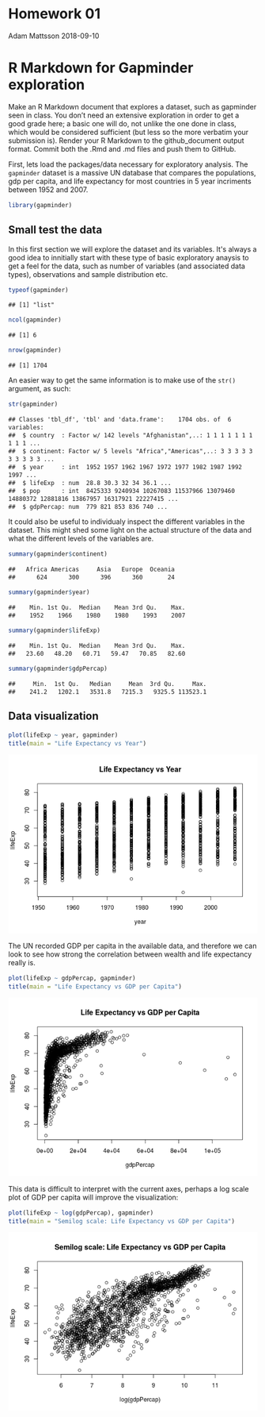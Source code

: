 Homework 01
================
Adam Mattsson
2018-09-10

R Markdown for Gapminder exploration
====================================

Make an R Markdown document that explores a dataset, such as gapminder seen in class. You don’t need an extensive exploration in order to get a good grade here; a basic one will do, not unlike the one done in class, which would be considered sufficient (but less so the more verbatim your submission is). Render your R Markdown to the github\_document output format. Commit both the .Rmd and .md files and push them to GitHub.

First, lets load the packages/data necessary for exploratory analysis. The `gapminder` dataset is a massive UN database that compares the populations, gdp per capita, and life expectancy for most countries in 5 year incriments between 1952 and 2007.

``` r
library(gapminder)
```

Small test the data
-------------------

In this first section we will explore the dataset and its variables. It's always a good idea to innitially start with these type of basic exploratory anaysis to get a feel for the data, such as number of variables (and associated data types), observations and sample distribution etc.

``` r
typeof(gapminder)
```

    ## [1] "list"

``` r
ncol(gapminder)
```

    ## [1] 6

``` r
nrow(gapminder)
```

    ## [1] 1704

An easier way to get the same information is to make use of the `str()` argument, as such:

``` r
str(gapminder)
```

    ## Classes 'tbl_df', 'tbl' and 'data.frame':    1704 obs. of  6 variables:
    ##  $ country  : Factor w/ 142 levels "Afghanistan",..: 1 1 1 1 1 1 1 1 1 1 ...
    ##  $ continent: Factor w/ 5 levels "Africa","Americas",..: 3 3 3 3 3 3 3 3 3 3 ...
    ##  $ year     : int  1952 1957 1962 1967 1972 1977 1982 1987 1992 1997 ...
    ##  $ lifeExp  : num  28.8 30.3 32 34 36.1 ...
    ##  $ pop      : int  8425333 9240934 10267083 11537966 13079460 14880372 12881816 13867957 16317921 22227415 ...
    ##  $ gdpPercap: num  779 821 853 836 740 ...

It could also be useful to individualy inspect the different variables in the dataset. This might shed some light on the actual structure of the data and what the different levels of the variables are.

``` r
summary(gapminder$continent)
```

    ##   Africa Americas     Asia   Europe  Oceania 
    ##      624      300      396      360       24

``` r
summary(gapminder$year)
```

    ##    Min. 1st Qu.  Median    Mean 3rd Qu.    Max. 
    ##    1952    1966    1980    1980    1993    2007

``` r
summary(gapminder$lifeExp)
```

    ##    Min. 1st Qu.  Median    Mean 3rd Qu.    Max. 
    ##   23.60   48.20   60.71   59.47   70.85   82.60

``` r
summary(gapminder$gdpPercap)
```

    ##     Min.  1st Qu.   Median     Mean  3rd Qu.     Max. 
    ##    241.2   1202.1   3531.8   7215.3   9325.5 113523.1

Data visualization
------------------

``` r
plot(lifeExp ~ year, gapminder)
title(main = "Life Expectancy vs Year")
```

![](hw01_gapminder_files/figure-markdown_github/unnamed-chunk-5-1.png)

The UN recorded GDP per capita in the available data, and therefore we can look to see how strong the correlation between wealth and life expectancy really is.

``` r
plot(lifeExp ~ gdpPercap, gapminder)
title(main = "Life Expectancy vs GDP per Capita")
```

![](hw01_gapminder_files/figure-markdown_github/unnamed-chunk-6-1.png)

This data is difficult to interpret with the current axes, perhaps a log scale plot of GDP per capita will improve the visualization:

``` r
plot(lifeExp ~ log(gdpPercap), gapminder)
title(main = "Semilog scale: Life Expectancy vs GDP per Capita")
```

![](hw01_gapminder_files/figure-markdown_github/unnamed-chunk-7-1.png)
